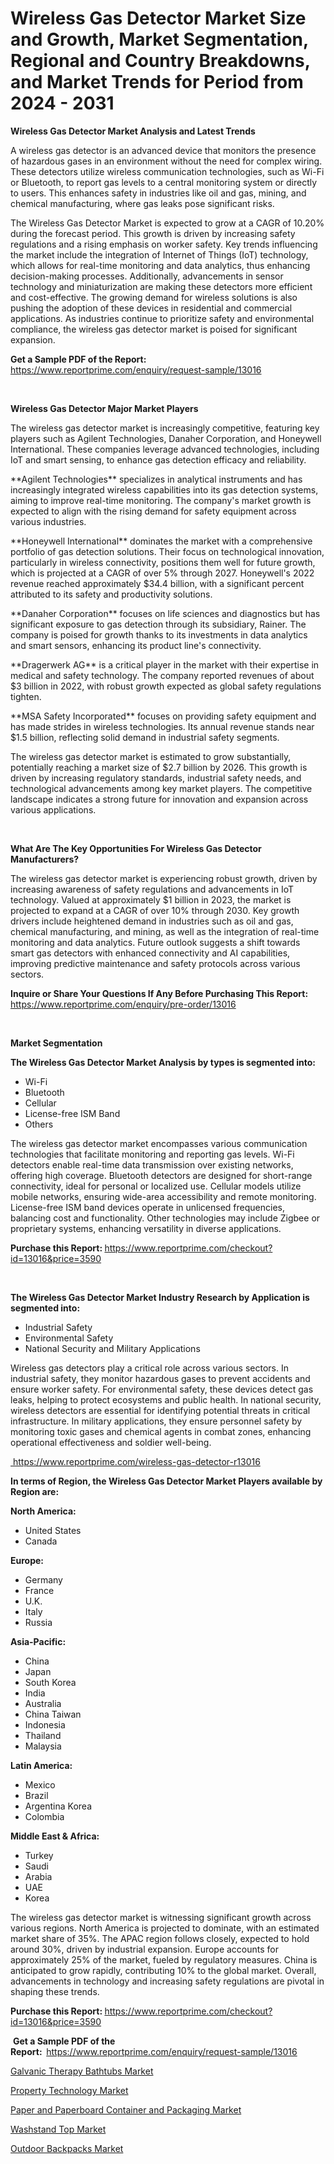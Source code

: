 <p><h1>Wireless Gas Detector Market Size and Growth, Market Segmentation, Regional and Country Breakdowns, and Market Trends for Period from 2024 -  2031</h1></p><p><strong>Wireless Gas Detector Market Analysis and Latest Trends</strong></p>
<p><p>A wireless gas detector is an advanced device that monitors the presence of hazardous gases in an environment without the need for complex wiring. These detectors utilize wireless communication technologies, such as Wi-Fi or Bluetooth, to report gas levels to a central monitoring system or directly to users. This enhances safety in industries like oil and gas, mining, and chemical manufacturing, where gas leaks pose significant risks.</p><p>The Wireless Gas Detector Market is expected to grow at a CAGR of 10.20% during the forecast period. This growth is driven by increasing safety regulations and a rising emphasis on worker safety. Key trends influencing the market include the integration of Internet of Things (IoT) technology, which allows for real-time monitoring and data analytics, thus enhancing decision-making processes. Additionally, advancements in sensor technology and miniaturization are making these detectors more efficient and cost-effective. The growing demand for wireless solutions is also pushing the adoption of these devices in residential and commercial applications. As industries continue to prioritize safety and environmental compliance, the wireless gas detector market is poised for significant expansion.</p></p>
<p><strong>Get a Sample PDF of the Report:&nbsp;</strong> <a href="https://www.reportprime.com/enquiry/request-sample/13016">https://www.reportprime.com/enquiry/request-sample/13016</a></p>
<p>&nbsp;</p>
<p><strong>Wireless Gas Detector Major Market Players</strong></p>
<p><p>The wireless gas detector market is increasingly competitive, featuring key players such as Agilent Technologies, Danaher Corporation, and Honeywell International. These companies leverage advanced technologies, including IoT and smart sensing, to enhance gas detection efficacy and reliability.</p><p>**Agilent Technologies** specializes in analytical instruments and has increasingly integrated wireless capabilities into its gas detection systems, aiming to improve real-time monitoring. The company's market growth is expected to align with the rising demand for safety equipment across various industries.</p><p>**Honeywell International** dominates the market with a comprehensive portfolio of gas detection solutions. Their focus on technological innovation, particularly in wireless connectivity, positions them well for future growth, which is projected at a CAGR of over 5% through 2027. Honeywell's 2022 revenue reached approximately $34.4 billion, with a significant percent attributed to its safety and productivity solutions.</p><p>**Danaher Corporation** focuses on life sciences and diagnostics but has significant exposure to gas detection through its subsidiary, Rainer. The company is poised for growth thanks to its investments in data analytics and smart sensors, enhancing its product line's connectivity.</p><p>**Dragerwerk AG** is a critical player in the market with their expertise in medical and safety technology. The company reported revenues of about $3 billion in 2022, with robust growth expected as global safety regulations tighten.</p><p>**MSA Safety Incorporated** focuses on providing safety equipment and has made strides in wireless technologies. Its annual revenue stands near $1.5 billion, reflecting solid demand in industrial safety segments.</p><p>The wireless gas detector market is estimated to grow substantially, potentially reaching a market size of $2.7 billion by 2026. This growth is driven by increasing regulatory standards, industrial safety needs, and technological advancements among key market players. The competitive landscape indicates a strong future for innovation and expansion across various applications.</p></p>
<p>&nbsp;</p>
<p><strong>What Are The Key Opportunities For Wireless Gas Detector Manufacturers?</strong></p>
<p><p>The wireless gas detector market is experiencing robust growth, driven by increasing awareness of safety regulations and advancements in IoT technology. Valued at approximately $1 billion in 2023, the market is projected to expand at a CAGR of over 10% through 2030. Key growth drivers include heightened demand in industries such as oil and gas, chemical manufacturing, and mining, as well as the integration of real-time monitoring and data analytics. Future outlook suggests a shift towards smart gas detectors with enhanced connectivity and AI capabilities, improving predictive maintenance and safety protocols across various sectors.</p></p>
<p><strong>Inquire or Share Your Questions If Any Before Purchasing This Report:</strong> <a href="https://www.reportprime.com/enquiry/pre-order/13016">https://www.reportprime.com/enquiry/pre-order/13016</a></p>
<p>&nbsp;</p>
<p><strong>Market Segmentation</strong></p>
<p><strong>The Wireless Gas Detector Market Analysis by types is segmented into:</strong></p>
<p><ul><li>Wi-Fi</li><li>Bluetooth</li><li>Cellular</li><li>License-free ISM Band</li><li>Others</li></ul></p>
<p><p>The wireless gas detector market encompasses various communication technologies that facilitate monitoring and reporting gas levels. Wi-Fi detectors enable real-time data transmission over existing networks, offering high coverage. Bluetooth detectors are designed for short-range connectivity, ideal for personal or localized use. Cellular models utilize mobile networks, ensuring wide-area accessibility and remote monitoring. License-free ISM band devices operate in unlicensed frequencies, balancing cost and functionality. Other technologies may include Zigbee or proprietary systems, enhancing versatility in diverse applications.</p></p>
<p><strong>Purchase this Report:&nbsp;</strong><a href="https://www.reportprime.com/checkout?id=13016&price=3590">https://www.reportprime.com/checkout?id=13016&price=3590</a></p>
<p>&nbsp;</p>
<p><strong>The Wireless Gas Detector Market Industry Research by Application is segmented into:</strong></p>
<p><ul><li>Industrial Safety</li><li>Environmental Safety</li><li>National Security and Military Applications</li></ul></p>
<p><p>Wireless gas detectors play a critical role across various sectors. In industrial safety, they monitor hazardous gases to prevent accidents and ensure worker safety. For environmental safety, these devices detect gas leaks, helping to protect ecosystems and public health. In national security, wireless detectors are essential for identifying potential threats in critical infrastructure. In military applications, they ensure personnel safety by monitoring toxic gases and chemical agents in combat zones, enhancing operational effectiveness and soldier well-being.</p></p>
<p><a href="https://www.reportprime.com/wireless-gas-detector-r13016">&nbsp;https://www.reportprime.com/wireless-gas-detector-r13016</a></p>
<p><strong>In terms of Region, the Wireless Gas Detector Market Players available by Region are:</strong></p>
<p>
    <p> <strong> North America: </strong>
        <ul>
            <li>United States</li>
            <li>Canada</li>
        </ul>
        </p> 
    <p> <strong> Europe: </strong>
        <ul>
            <li>Germany</li>
            <li>France</li>
            <li>U.K.</li>
            <li>Italy</li>
            <li>Russia</li>
        </ul>
        </p> 
    <p> <strong> Asia-Pacific: </strong>
        <ul>
            <li>China</li>
            <li>Japan</li>
            <li>South Korea</li>
            <li>India</li>
            <li>Australia</li>
            <li>China Taiwan</li>
            <li>Indonesia</li>
            <li>Thailand</li>
            <li>Malaysia</li>
        </ul>
        </p> 
    <p> <strong> Latin America: </strong>
        <ul>
            <li>Mexico</li>
            <li>Brazil</li>
            <li>Argentina Korea</li>
            <li>Colombia</li>
        </ul>
        </p> 
    <p> <strong> Middle East & Africa: </strong>
        <ul>
            <li>Turkey</li>
            <li>Saudi</li>
            <li>Arabia</li>
            <li>UAE</li>
            <li>Korea</li>
        </ul>
    </p>
    </p>
<p><p>The wireless gas detector market is witnessing significant growth across various regions. North America is projected to dominate, with an estimated market share of 35%. The APAC region follows closely, expected to hold around 30%, driven by industrial expansion. Europe accounts for approximately 25% of the market, fueled by regulatory measures. China is anticipated to grow rapidly, contributing 10% to the global market. Overall, advancements in technology and increasing safety regulations are pivotal in shaping these trends.</p></p>
<p><strong>Purchase this Report: </strong><a href="https://www.reportprime.com/checkout?id=13016&price=3590">https://www.reportprime.com/checkout?id=13016&price=3590</a></p>
<p>&nbsp;<strong>Get a Sample PDF of the Report:&nbsp;&nbsp;</strong><a href="https://www.reportprime.com/enquiry/request-sample/13016">https://www.reportprime.com/enquiry/request-sample/13016</a></p>
<p><strong></strong></p>
<p><p><a href="https://issuu.com/reportprime-2/docs/galvanic-therapy-bathtubs-market-si_195546f81ce059">Galvanic Therapy Bathtubs Market</a></p><p><a href="https://medium.com/@adam.churchill89678/how-regional-and-global-trends-are-shaping-the-property-technology-market-for-the-year-2024-2031-841e7191fd1a">Property Technology Market</a></p><p><a href="https://www.linkedin.com/pulse/strategic-market-insights-navigating-global-paper-paperboard-n2wff?trackingId=6XIRh9VzTbWVSGbHOR8c4g%3D%3D">Paper and Paperboard Container and Packaging Market</a></p><p><a href="https://issuu.com/reportprime-2/docs/washstand-top-market-size-2030.pptx_34d9086c3494fe">Washstand Top Market</a></p><p><a href="https://www.linkedin.com/pulse/global-outdoor-backpacks-market-size-expected-experience-cagr-7jtfc?trackingId=Cr%2FlCZeeQnisoZFZXpYYVA%3D%3D">Outdoor Backpacks Market</a></p></p>